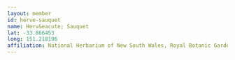 ```yaml
---
layout: member
id: herve-sauquet
name: Herv&eacute; Sauquet
lat: -33.866453
long: 151.218196
affiliation: National Herbarium of New South Wales, Royal Botanic Gardens and Domain Trust, Sydney, NSW, Australia
---
```



